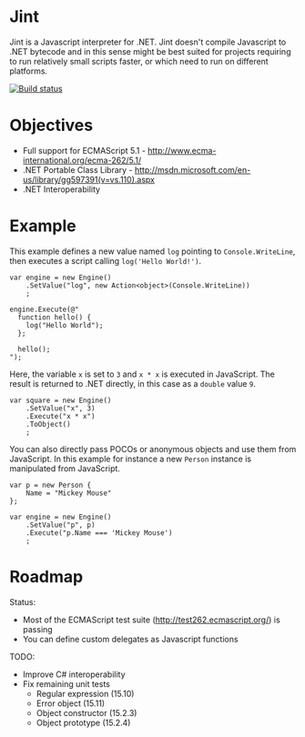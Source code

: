 # Jint

Jint is a Javascript interpreter for .NET. Jint doesn't compile Javascript to .NET bytecode and in this sense might be best suited for projects requiring to run relatively small scripts faster, or which need to run on different platforms.

[![Build status](https://ci.appveyor.com/api/projects/status?id=c84b8rdswh2w4744)](https://ci.appveyor.com/project/jint)

# Objectives

- Full support for ECMAScript 5.1 - http://www.ecma-international.org/ecma-262/5.1/
- .NET Portable Class Library - http://msdn.microsoft.com/en-us/library/gg597391(v=vs.110).aspx
- .NET Interoperability 

# Example

This example defines a new value named `log` pointing to `Console.WriteLine`, then executes 
a script calling `log('Hello World!')`. 

    var engine = new Engine()
        .SetValue("log", new Action<object>(Console.WriteLine))
        ;
    
    engine.Execute(@"
      function hello() { 
        log("Hello World");
      };
      
      hello();
    ");

Here, the variable `x` is set to `3` and `x * x` is executed in JavaScript. The result is returned to .NET directly, in this case as a `double` value `9`. 

    var square = new Engine()
        .SetValue("x", 3)
        .Execute("x * x")
        .ToObject()
        ;

You can also directly pass POCOs or anonymous objects and use them from JavaScript. In this example for instance a new `Person` instance is manipulated from JavaScript. 

    var p = new Person {
        Name = "Mickey Mouse"
    };

    var engine = new Engine()
        .SetValue("p", p)
        .Execute("p.Name === 'Mickey Mouse')
        ;

# Roadmap

Status:

- Most of the ECMAScript test suite (http://test262.ecmascript.org/) is passing 
- You can define custom delegates as Javascript functions

TODO:

- Improve C# interoperability
- Fix remaining unit tests
  - Regular expression (15.10)
  -	Error object (15.11)
  -	Object constructor (15.2.3)
  -	Object prototype (15.2.4)



